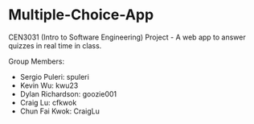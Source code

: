 # Multiple-Choice-App
CEN3031 (Intro to Software Engineering) Project - A web app to answer quizzes in real time in class.

Group Members:
* Sergio Puleri: spuleri
* Kevin Wu: kwu23
* Dylan Richardson: goozie001
* Craig Lu: cfkwok
* Chun Fai Kwok: CraigLu
